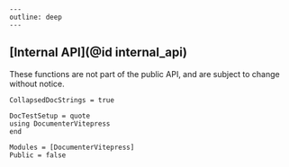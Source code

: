 ```@raw html
---
outline: deep
---
```

## [Internal API](@id internal_api)

These functions are not part of the public API, and are subject to change without notice.

```@meta
CollapsedDocStrings = true

DocTestSetup = quote
using DocumenterVitepress
end
```

```@autodocs
Modules = [DocumenterVitepress]
Public = false
```
